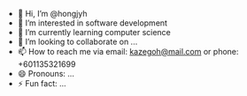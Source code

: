 - 👋 Hi, I’m @hongjyh
- 👀 I’m interested in software development
- 🌱 I’m currently learning computer science
- 💞️ I’m looking to collaborate on ...
- 📫 How to reach me via email: kazegoh@mail.com or phone: +601135321699
- 😄 Pronouns: ...
- ⚡ Fun fact: ...

<!---
hongjyh/hongjyh is a ✨ special ✨ repository because its `README.md` (this file) appears on your GitHub profile.
You can click the Preview link to take a look at your changes.
--->
